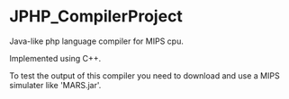 # JPHP_CompilerProject
Java-like php language compiler for MIPS cpu.

Implemented using C++.

To test the output of this compiler you need to download and use a MIPS simulater like 'MARS.jar'.
